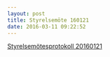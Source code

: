 ```yaml
---
layout: post
title: Styrelsemöte 160121
date: 2016-03-11 09:22:52
---
```


<a href="/assets/2016/03/Styrelsemötesprotokoll-20160121.doc" rel="">Styrelsemötesprotokoll 20160121</a>